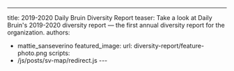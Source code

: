 ---
title: 2019-2020 Daily Bruin Diversity Report
teaser: Take a look at Daily Bruin's 2019-2020 diversity report — the first annual diversity report for the organization.
authors:
  - mattie_sanseverino
featured_image:
  url: diversity-report/feature-photo.png
scripts:
  - /js/posts/sv-map/redirect.js
---<head>
<script>
window.location.href = "https://features.dailybruin.com/2020/diversity-report/";
</script>
</head>
